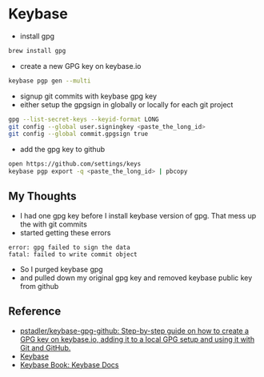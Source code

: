# Keybase

- install gpg
```bash
brew install gpg
```

- create a new GPG key on keybase.io
```bash
keybase pgp gen --multi

```

- signup git commits with keybase gpg key
- either setup the gpgsign in globally or locally for each git project

```bash
gpg --list-secret-keys --keyid-format LONG
git config --global user.signingkey <paste_the_long_id>
git config --global commit.gpgsign true


```

- add the gpg key to github
```bash
open https://github.com/settings/keys
keybase pgp export -q <paste_the_long_id> | pbcopy

```

## My Thoughts
- I had one gpg key before I install keybase version of gpg. That mess up the with git commits
- started getting these errors
```
error: gpg failed to sign the data
fatal: failed to write commit object
```
- So I purged keybase gpg 
- and pulled down my original gpg key and removed keybase  public key from github 




## Reference
- [pstadler/keybase-gpg-github: Step-by-step guide on how to create a GPG key on keybase.io, adding it to a local GPG setup and using it with Git and GitHub.](https://github.com/pstadler/keybase-gpg-github)
- [Keybase](https://keybase.io/)
- [Keybase Book: Keybase Docs](https://book.keybase.io/docs/cli)

